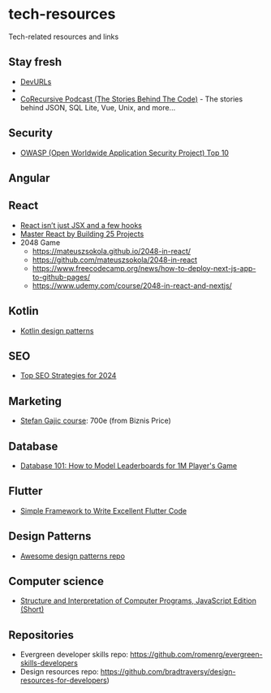 # tech-resources
Tech-related resources and links

## Stay fresh
- [DevURLs](https://devurls.com/)
- 
- [CoRecursive Podcast (The Stories Behind The Code)](https://corecursive.com/) - The stories behind JSON, SQL Lite, Vue, Unix, and more...

## Security
- [OWASP (Open Worldwide Application Security Project) Top 10](https://owasp.org/Top10/)

## Angular

## React
- [React isn’t just JSX and a few hooks](https://dev.to/prakhart111/react-isnt-just-jsx-and-a-few-hooks-l09)
- [Master React by Building 25 Projects](https://www.freecodecamp.org/news/master-react-by-building-25-projects/)
- 2048 Game
  - https://mateuszsokola.github.io/2048-in-react/
  - https://github.com/mateuszsokola/2048-in-react
  - https://www.freecodecamp.org/news/how-to-deploy-next-js-app-to-github-pages/
  - https://www.udemy.com/course/2048-in-react-and-nextjs/

## Kotlin
- [Kotlin design patterns](https://github.com/dbacinski/Design-Patterns-In-Kotlin)

## SEO
- [Top SEO Strategies for 2024](https://www.cmswire.com/digital-marketing/state-of-search-top-seo-strategies/)

## Marketing
- [Stefan Gajic course](https://stefangajic.com/najjaci-marketing-kurs-ikada/): 700e (from Biznis Price)

## Database
- [Database 101: How to Model Leaderboards for 1M Player's Game](https://dev.to/danielhe4rt/database-101-how-to-model-leaderboards-for-1m-players-game-2pfa)

## Flutter
- [Simple Framework to Write Excellent Flutter Code](https://filledstacks.substack.com/p/simple-framework-to-write-excellent?r=1zlz2w&utm_campaign=post&utm_medium=web)

## Design Patterns
- [Awesome design patterns repo](https://github.com/DovAmir/awesome-design-patterns?tab=readme-ov-file)

## Computer science
- [Structure and Interpretation of Computer Programs, JavaScript Edition (Short)](https://sourceacademy.org/sicpjs/index)

## Repositories
- Evergreen developer skills repo: https://github.com/romenrg/evergreen-skills-developers
- Design resources repo: https://github.com/bradtraversy/design-resources-for-developers)


